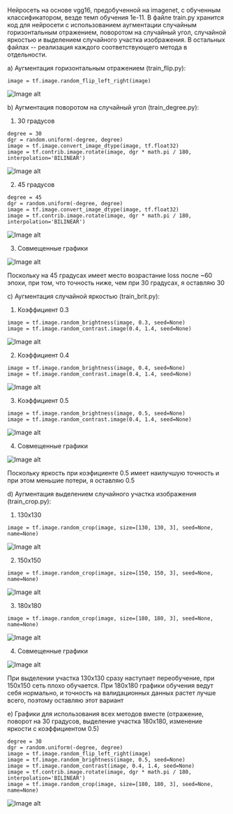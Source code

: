 Нейросеть на основе vgg16, предобученной на imagenet, с обученным классификатором, везде темп обучения 1e-11. В файле train.py хранится код для нейросети с использованием аугментации случайным горизонтальным отражением,  поворотом на случайный угол, случайной яркостью и выделением случайного участка изображения. В остальных файлах -- реализация каждого соответствующего метода в отдельности.

a) Аугментация горизонтальным отражением (train_flip.py):

```
image = tf.image.random_flip_left_right(image)
```

![Image alt](https://github.com/samsdimko/SMOMI4/blob/master/gor.png)

b) Аугментация поворотом на случайный угол (train_degree.py):

1) 30 градусов

```
degree = 30
dgr = random.uniform(-degree, degree)
image = tf.image.convert_image_dtype(image, tf.float32)
image = tf.contrib.image.rotate(image, dgr * math.pi / 180, interpolation='BILINEAR')
```

![Image alt](https://github.com/samsdimko/SMOMI4/blob/master/dgr30.png)

2) 45 градусов

```
degree = 45
dgr = random.uniform(-degree, degree)
image = tf.image.convert_image_dtype(image, tf.float32)
image = tf.contrib.image.rotate(image, dgr * math.pi / 180, interpolation='BILINEAR')
```

![Image alt](https://github.com/samsdimko/SMOMI4/blob/master/dgr45.png)

3) Совмещенные графики

![Image alt](https://github.com/samsdimko/SMOMI4/blob/master/dgr.png)

Поскольку на 45 градусах имеет место возрастание loss после ~60 эпохи, при том, что точность ниже, чем при 30 градусах, я оставляю 30





c) Аугментация случайной яркостью (train_brit.py):

1) Коэффициент 0.3

`````
image = tf.image.random_brightness(image, 0.3, seed=None)
image = tf.image.random_contrast.image(0.4, 1.4, seed=None)
`````

![Image alt](https://github.com/samsdimko/SMOMI4/blob/master/br03.png)

2) Коэффициент 0.4

```
image = tf.image.random_brightness(image, 0.4, seed=None)
image = tf.image.random_contrast.image(0.4, 1.4, seed=None)
```

![Image alt](https://github.com/samsdimko/SMOMI4/blob/master/br04.png)

3) Коэффициент 0.5

```
image = tf.image.random_brightness(image, 0.5, seed=None)
image = tf.image.random_contrast.image(0.4, 1.4, seed=None)
```

![Image alt](https://github.com/samsdimko/SMOMI4/blob/master/br05.png)

4) Совмещенные графики

![Image alt](https://github.com/samsdimko/SMOMI4/blob/master/br.png)

Поскольку яркость при коэфициенте 0.5 имеет наилучшую точность и при этом меньшие потери, я оставляю 0.5





d) Аугментация выделением случайного участка изображения (train_crop.py):

1) 130x130

```
image = tf.image.random_crop(image, size=[130, 130, 3], seed=None, name=None)
```

![Image alt](https://github.com/samsdimko/SMOMI4/blob/master/crop130.png)

2) 150x150

```
image = tf.image.random_crop(image, size=[150, 150, 3], seed=None, name=None)
```

![Image alt](https://github.com/samsdimko/SMOMI4/blob/master/crop150.png)

3) 180x180

```
image = tf.image.random_crop(image, size=[180, 180, 3], seed=None, name=None)
```

![Image alt](https://github.com/samsdimko/SMOMI4/blob/master/crop180.png)

4) Совмещенные графики

![Image alt](https://github.com/samsdimko/SMOMI4/blob/master/crop.png)

При выделении участка 130x130 сразу наступает переобучение, при 150x150 сеть плохо обучается. При 180x180 графики обучения ведут себя нормально, и точность на валидационных данных растет лучше всего, поэтому оставляю этот вариант





e) Графики для использования всех методов вместе (отражение, поворот на 30 градусов, выделение участка 180x180, изменение яркости с коэффициентом 0.5)

```
degree = 30
dgr = random.uniform(-degree, degree)
image = tf.image.random_flip_left_right(image)
image = tf.image.random_brightness(image, 0.5, seed=None)
image = tf.image.random_contrast(image, 0.4, 1.4, seed=None)    
image = tf.contrib.image.rotate(image, dgr * math.pi / 180, interpolation='BILINEAR')
image = tf.image.random_crop(image, size=[180, 180, 3], seed=None, name=None)
```

![Image alt](https://github.com/samsdimko/SMOMI4/blob/master/Last.png)